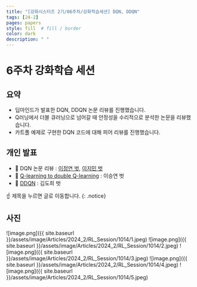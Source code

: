 ```yaml
---
title: "[강화시스터즈 2기/06주차/강화학습세션] DQN, DDQN"
tags: [24-2]
pages: papers
style: fill  # fill / border 
color: dark
description: " "
---
```


# 6주차 강화학습 세션

## 요약

- 딥마인드가 발표한 DQN, DDQN 논문 리뷰를 진행했습니다.  
- Q러닝에서 더블 큐러닝으로 넘어갈 때 안정성을 수리적으로 분석한 논문을 리뷰했습니다.  
- 카트폴 예제로 구현한 DQN 코드에 대해 피어 리뷰를 진행했습니다. 

## 개인 발표

- 📗 DQN 논문 리뷰 : [이정연 벗](https://kanghwasisters.github.io/24-2%EA%B0%9C%EC%9D%B8%EB%B0%9C%ED%91%9C/DQN/), [이지민 벗](https://tonnonssi.github.io/blog/DQN)
- 📗 [Q-learning to double Q-learning](.) : 이승연 벗  
- 📗 [DDQN](.) : 김도희 벗 

☝️ 제목을 누르면 글로 이동합니다.
{: .notice}

## 사진

![image.png]({{ site.baseurl }}/assets/image/Articles/2024_2/RL_Session/1014/1.jpeg)
![image.png]({{ site.baseurl }}/assets/image/Articles/2024_2/RL_Session/1014/2.jpeg)
![image.png]({{ site.baseurl }}/assets/image/Articles/2024_2/RL_Session/1014/3.jpeg)
![image.png]({{ site.baseurl }}/assets/image/Articles/2024_2/RL_Session/1014/4.jpeg)
![image.png]({{ site.baseurl }}/assets/image/Articles/2024_2/RL_Session/1014/5.jpeg)
